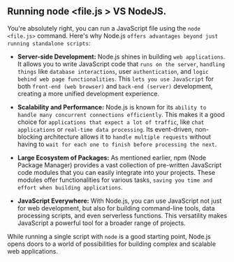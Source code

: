 ## Running node <file.js > VS NodeJS.
You're absolutely right, you can run a JavaScript file using the `node <file.js>` command. Here's why Node.js `offers advantages beyond just running standalone scripts`:

- **Server-side Development:** Node.js shines in building `web applications`. It allows you to write JavaScript code that `runs on the server`, `handling things` like `database interactions`, user `authentication`, and `logic behind web page functionalities`. This `lets you use JavaScript` for both `front-end (web browser)` and `back-end (server)` development, creating a more unified development experience.
    
- **Scalability and Performance:** Node.js is known for its `ability to handle many concurrent connections efficiently`. This makes it a good choice for `applications that expect a lot of traffic`, like `chat applications` or `real-time data processing`. Its event-driven, non-blocking architecture allows it to `handle multiple requests` without having to `wait for each one to finish before processing the next`.
    
- **Large Ecosystem of Packages:** As mentioned earlier, npm (Node Package Manager) provides a vast collection of pre-written JavaScript code modules that you can easily integrate into your projects. These modules offer functionalities for various tasks, `saving you time and effort when building applications`.
    
- **JavaScript Everywhere:** With Node.js, you can use JavaScript not just for web development, but also for building command-line tools, data processing scripts, and even serverless functions. This versatility makes JavaScript a powerful tool for a broader range of projects.
    

While running a single script with `node` is a good starting point, Node.js opens doors to a world of possibilities for building complex and scalable web applications.